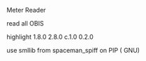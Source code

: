 Meter Reader 

read all OBIS

highlight 
1.8.0
2.8.0
c.1.0
0.2.0


use smllib from  spaceman_spiff  on PIP  ( GNU)
